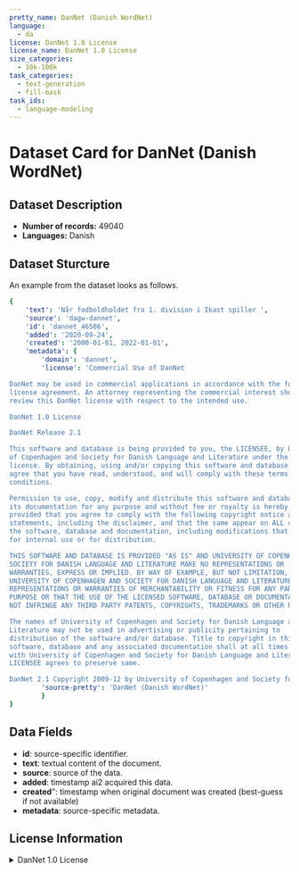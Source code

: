 ```yaml
---
pretty_name: DanNet (Danish WordNet)
language:
  - da
license: DanNet 1.0 License
license_name: DanNet 1.0 License
size_categories:
  - 10k-100k
task_categories:
  - text-generation
  - fill-mask
task_ids:
  - language-modeling
---
```

# Dataset Card for DanNet (Danish WordNet)
## Dataset Description
- **Number of records:** 49040
- **Languages:** Danish
## Dataset Sturcture
An example from the dataset looks as follows.
```yaml
{
    'text': 'Når fodboldholdet fra 1. division i Ikast spiller ',
    'source': 'dagw-dannet',
    'id': 'dannet_46506',
    'added': '2020-09-24',
    'created': '2000-01-01, 2022-01-01',
    'metadata': {
        'domain': 'dannet',
        'license': 'Commercial Use of DanNet

DanNet may be used in commercial applications in accordance with the following
license agreement. An attorney representing the commercial interest should
review this DanNet license with respect to the intended use.

DanNet 1.0 License

DanNet Release 2.1

This software and database is being provided to you, the LICENSEE, by University
of Copenhagen and Society for Danish Language and Literature under the following
license. By obtaining, using and/or copying this software and database, you
agree that you have read, understood, and will comply with these terms and
conditions.

Permission to use, copy, modify and distribute this software and database and
its documentation for any purpose and without fee or royalty is hereby granted,
provided that you agree to comply with the following copyright notice and
statements, including the disclaimer, and that the same appear on ALL copies of
the software, database and documentation, including modifications that you make
for internal use or for distribution.

THIS SOFTWARE AND DATABASE IS PROVIDED "AS IS" AND UNIVERSITY OF COPENHAGEN and
SOCIETY FOR DANISH LANGUAGE AND LITERATURE MAKE NO REPRESENTATIONS OR
WARRANTIES, EXPRESS OR IMPLIED. BY WAY OF EXAMPLE, BUT NOT LIMITATION,
UNIVERSITY OF COPENHAGEN AND SOCIETY FOR DANISH LANGUAGE AND LITERATURE MAKE NO
REPRESENTATIONS OR WARRANTIES OF MERCHANTABILITY OR FITNESS FOR ANY PARTICULAR
PURPOSE OR THAT THE USE OF THE LICENSED SOFTWARE, DATABASE OR DOCUMENTATION WILL
NOT INFRINGE ANY THIRD PARTY PATENTS, COPYRIGHTS, TRADEMARKS OR OTHER RIGHTS.

The names of University of Copenhagen and Society for Danish Language and
Literature may not be used in advertising or publicity pertaining to
distribution of the software and/or database. Title to copyright in this
software, database and any associated documentation shall at all times remain
with University of Copenhagen and Society for Danish Language and Literature and
LICENSEE agrees to preserve same.

DanNet 2.1 Copyright 2009-12 by University of Copenhagen and Society for Danish',
        'source-pretty': 'DanNet (Danish WordNet)'
        }
}
```

## Data Fields

- **id**: source-specific identifier.
- **text**: textual content of the document.
- **source**: source of the data.
- **added**: timestamp ai2 acquired this data.
- **created**": timestamp when original document was created (best-guess if not available)
- **metadata**: source-specific metadata.

## License Information
<details>
<summary>DanNet 1.0 License</summary>
<p>
Commercial Use of DanNet

DanNet may be used in commercial applications in accordance with the following
license agreement. An attorney representing the commercial interest should
review this DanNet license with respect to the intended use.

DanNet 1.0 License

DanNet Release 2.1

This software and database is being provided to you, the LICENSEE, by University
of Copenhagen and Society for Danish Language and Literature under the following
license. By obtaining, using and/or copying this software and database, you
agree that you have read, understood, and will comply with these terms and
conditions.

Permission to use, copy, modify and distribute this software and database and
its documentation for any purpose and without fee or royalty is hereby granted,
provided that you agree to comply with the following copyright notice and
statements, including the disclaimer, and that the same appear on ALL copies of
the software, database and documentation, including modifications that you make
for internal use or for distribution.

THIS SOFTWARE AND DATABASE IS PROVIDED "AS IS" AND UNIVERSITY OF COPENHAGEN and
SOCIETY FOR DANISH LANGUAGE AND LITERATURE MAKE NO REPRESENTATIONS OR
WARRANTIES, EXPRESS OR IMPLIED. BY WAY OF EXAMPLE, BUT NOT LIMITATION,
UNIVERSITY OF COPENHAGEN AND SOCIETY FOR DANISH LANGUAGE AND LITERATURE MAKE NO
REPRESENTATIONS OR WARRANTIES OF MERCHANTABILITY OR FITNESS FOR ANY PARTICULAR
PURPOSE OR THAT THE USE OF THE LICENSED SOFTWARE, DATABASE OR DOCUMENTATION WILL
NOT INFRINGE ANY THIRD PARTY PATENTS, COPYRIGHTS, TRADEMARKS OR OTHER RIGHTS.

The names of University of Copenhagen and Society for Danish Language and
Literature may not be used in advertising or publicity pertaining to
distribution of the software and/or database. Title to copyright in this
software, database and any associated documentation shall at all times remain
with University of Copenhagen and Society for Danish Language and Literature and
LICENSEE agrees to preserve same.

DanNet 2.1 Copyright 2009-12 by University of Copenhagen and Society for Danish
</p>
</details>
